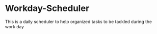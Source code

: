 # Workday-Scheduler
This is a daily scheduler to help organized tasks to be tackled during the work day
